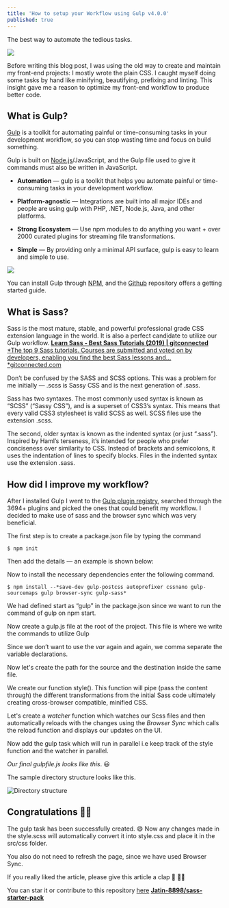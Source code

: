 ```yaml
---
title: 'How to setup your Workflow using Gulp v4.0.0'
published: true
---
```


The best way to automate the tedious tasks.

![](https://cdn-images-1.medium.com/max/600/1*FH12a2fX61aHOn39pff9vA.jpeg)

Before writing this blog post, I was using the old way to create and maintain my front-end projects: I mostly wrote the plain CSS. I caught myself doing some tasks by hand like minifying, beautifying, prefixing and linting. This insight gave me a reason to optimize my front-end workflow to produce better code.

## **What is Gulp?**

[Gulp](https://gulpjs.com/) is a toolkit for automating painful or time-consuming tasks in your development workflow, so you can stop wasting time and focus on build something.

Gulp is built on [Node.js](https://nodejs.org/en/)/JavaScript, and the Gulp file used to give it commands must also be written in JavaScript.

* **Automation** — gulp is a toolkit that helps you automate painful or time-consuming tasks in your development workflow.

* **Platform-agnostic** — Integrations are built into all major IDEs and people are using gulp with PHP, .NET, Node.js, Java, and other platforms.

* **Strong Ecosystem** — Use npm modules to do anything you want + over 2000 curated plugins for streaming file transformations.

* **Simple** — By providing only a minimal API surface, gulp is easy to learn and simple to use.

![](https://cdn-images-1.medium.com/max/2000/1*YaOQesd0MrCKXmNZNGhwhA.png)

You can install Gulp through [NPM](https://www.npmjs.com/), and the [Github](https://github.com/gulpjs/gulp/blob/master/docs/getting-started/1-quick-start.md) repository offers a getting started guide.

## What is Sass?

Sass is the most mature, stable, and powerful professional grade CSS extension language in the world. It is also a perfect candidate to utilize our Gulp workflow.
[**Learn Sass - Best Sass Tutorials (2019) | gitconnected**
*The top 9 Sass tutorials. Courses are submitted and voted on by developers, enabling you find the best Sass lessons and…*gitconnected.com](https://gitconnected.com/learn/sass)

Don’t be confused by the SASS and SCSS options. This was a problem for me initially — .scss is Sassy CSS and is the next generation of .sass.

Sass has two syntaxes. The most commonly used syntax is known as “SCSS” (“Sassy CSS”), and is a superset of CSS3’s syntax. This means that every valid CSS3 stylesheet is valid SCSS as well. SCSS files use the extension .scss.

The second, older syntax is known as the indented syntax (or just “.sass”). Inspired by Haml’s terseness, it’s intended for people who prefer conciseness over similarity to CSS. Instead of brackets and semicolons, it uses the indentation of lines to specify blocks. Files in the indented syntax use the extension .sass.


## How did I improve my workflow?

After I installed Gulp I went to the [Gulp plugin registry](http://gulpjs.com/plugins/), searched through the 3694+ plugins and picked the ones that could benefit my workflow. I decided to make use of sass and the browser sync which was very beneficial.

The first step is to create a package.json file by typing the command

    $ npm init

Then add the details — an example is shown below:

<script src="https://gist.github.com/Jatin-8898/aa0845e635d0fd921bfafc5837ae406e.js"></script>

Now to install the necessary dependencies enter the following command.

    $ npm install --*save-dev gulp-postcss autoprefixer cssnano gulp-sourcemaps gulp browser-sync gulp-sass*

We had defined start as “gulp” in the package.json since we want to run the command of gulp on npm start.

Now create a gulp.js file at the root of the project. This file is where we write the commands to utilize Gulp

<script src="https://gist.github.com/Jatin-8898/6b36b52b1944b19e390e34f4c2a6fb9c.js"></script>

Since we don’t want to use the *var* again and again, we comma separate the variable declarations.

Now let's create the path for the source and the destination inside the same file.

<script src="https://gist.github.com/Jatin-8898/067354001ee20a1cd13142fa803e1653.js"></script>

We create our function style(). This function will pipe (pass the content through) the different transformations from the initial Sass code ultimately creating cross-browser compatible, minified CSS.

<script src="https://gist.github.com/Jatin-8898/de357b077135df3bc69d7204a64dd4d9.js"></script>

Let's create a *watcher* function which watches our Scss files and then automatically reloads with the changes using the *Browser Sync* which calls the reload function and displays our updates on the UI.

<script src="https://gist.github.com/Jatin-8898/b217d765e6d1da16b7d765acb2c7f749.js"></script>

Now add the gulp task which will run in parallel i.e keep track of the style function and the watcher in parallel.

<script src="https://gist.github.com/Jatin-8898/68db3d6a0f92eaac1528570a58132e9d.js"></script>

*Our final gulpfile.js looks like this*. 😃

<script src="https://gist.github.com/Jatin-8898/1d3162cac8e39479244c6cf7a19cfafd.js"></script>

The sample directory structure looks like this.

![Directory structure](https://cdn-images-1.medium.com/max/2000/1*7YUVSPp_J1RahOfpzvzJjA.png)

## Congratulations 🎉🎉

The gulp task has been successfully created. 😄 Now any changes made in the style.scss will automatically convert it into style.css and place it in the src/css folder.

You also do not need to refresh the page, since we have used Browser Sync.

If you really liked the article, please give this article a clap 👏 👏👏

You can star it or contribute to this repository [here](https://github.com/Jatin-8898/sass-starter-pack)
[**Jatin-8898/sass-starter-pack**](https://github.com/Jatin-8898/sass-starter-pack)
